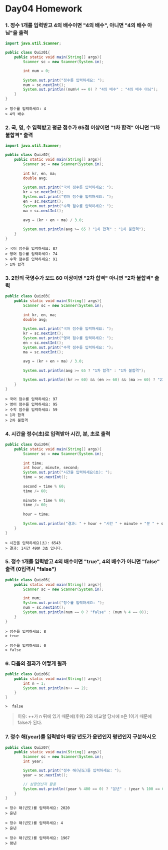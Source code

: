 # Day04 Homework  

### 1. 정수 1개를 입력받고 4의 배수이면 "4의 배수", 아니면 "4의 배수 아님"을 출력
```java
import java.util.Scanner;

public class Quiz01{
    public static void main(String[] args){
        Scanner sc = new Scanner(System.in);

        int num = 0;
      
        System.out.print("정수를 입력하세요: ");
        num = sc.nextInt();
        System.out.println((num%4 == 0) ? "4의 배수" : "4의 배수 아님");
    }
}
```
```
> 정수를 입력하세요: 4
> 4의 배수
```
### 2. 국, 영, 수 입력받고 평균 점수가 65점 이상이면 "1차 합격" 아니면 "1차 불합격" 출력
```java
import java.util.Scanner;

public class Quiz02{
    public static void main(String[] args){
        Scanner sc = new Scanner(System.in);
	  
        int kr, en, ma;
		double avg;
		
		System.out.print("국어 점수를 입력하세요: ");
		kr = sc.nextInt();
		System.out.print("영어 점수를 입력하세요: ");
		en = sc.nextInt();
		System.out.print("수학 점수를 입력하세요: ");
		ma = sc.nextInt();
		
		avg = (kr + en + ma) / 3.0;
		
		System.out.println(avg >= 65 ? "1차 합격" : "1차 불합격");
    }
}
```
```
> 국어 점수를 입력하세요: 87
> 영어 점수를 입력하세요: 74
> 수학 점수를 입력하세요: 91
> 1차 합격

```
### 3. 2번의 국영수가 모드 60 이상이면 "2차 합격" 아니면 "2차 불합격" 출력
```java
public class Quiz03{
    public static void main(String[] args){
        Scanner sc = new Scanner(System.in);
	  
        int kr, en, ma;
		double avg;
		
		System.out.print("국어 점수를 입력하세요: ");
		kr = sc.nextInt();
		System.out.print("영어 점수를 입력하세요: ");
		en = sc.nextInt();
		System.out.print("수학 점수를 입력하세요: ");
		ma = sc.nextInt();
		
		avg = (kr + en + ma) / 3.0;
		
		System.out.println(avg >= 65 ? "1차 합격" : "1차 불합격");

        System.out.println((kr >= 60) && (en >= 60) && (ma >= 60) ? "2차 합격" : "2차 불합격");
    }
}
```
```
> 국어 점수를 입력하세요: 97
> 영어 점수를 입력하세요: 95
> 수학 점수를 입력하세요: 59
> 1차 합격
> 2차 불합격
```
### 4. 시간을 정수(초)로 입력받아 시간, 분, 초로 출력
```java
public class Quiz04{
    public static void main(String[] args){
        Scanner sc = new Scanner(System.in);
	  
        int time;
		int hour, minute, second;
		System.out.print("시간을 입력하세요(초): ");
		time = sc.nextInt();
		
		second = time % 60;
		time /= 60;
		
		minute = time % 60;
		time /= 60;
		
		hour = time;
		
		System.out.println("결과: " + hour + "시간 " + minute + "분 " + second + "초 입니다.");
    }
}
```
```
> 시간을 입력하세요(초): 6543
> 결과: 1시간 49분 3초 입니다.
```
### 5. 정수 1개를 입력받고 4의 배수이면 "true", 4의 배수가 아니면 "false" 출력 (0입력시 "false")
```java
public class Quiz05{
    public static void main(String[] args){
        Scanner sc = new Scanner(System.in);

        int num;
        System.out.print("정수를 입력하세요: ");
		num = sc.nextInt();
		System.out.println(num == 0 ? "false" : (num % 4 == 0));
    }
}
```
```
> 정수를 입력하세요: 8
> true

> 정수를 입력하세요: 0
> false
```
### 6. 다음의 결과가 어떻게 될까
```java
public class Quiz06{
    public static void main(String[] args){
        int n = 1;
        System.out.println(n++ == 2); 
    }
}
```
```
>  false
```
> 이유: ++가 n 뒤에 있기 때문에(후위) 2와 비교할 당시에 n은 1이기 때문에 false가 된다.
### 7. 정수 해(year)를 입력받아 해당 년도가 윤년인지 평년인지 구분하시오
```java
public class Quiz07{
    public static void main(String[] args){
        Scanner sc = new Scanner(System.in);
        int year;

        System.out.print("정수 해(년도)를 입력하세요: ");
        year = sc.nextInt();

        // 삼항연산자 활용
        System.out.println((year % 400 == 0) ? "윤년" : (year % 100 == 0) ? "평년" : (year % 4 == 0) ? "윤년" : "평년");
    }
}
```
```
> 정수 해(년도)를 입력하세요: 2020
> 윤년

> 정수 해(년도)를 입력하세요: 4
> 윤년

> 정수 해(년도)를 입력하세요: 1967
> 평년
```